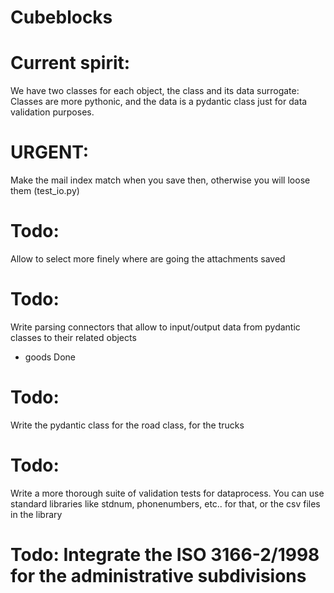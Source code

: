 # Cubeblocks

# Current spirit: 
We have two classes for each object, the class and its data surrogate: 
Classes are more pythonic, and the data is a pydantic class just for data validation purposes. 

# URGENT: 
Make the mail index match when you save then, otherwise you will loose them (test_io.py)


# Todo: 
Allow to select more finely where are going the attachments saved


# Todo: 
Write parsing connectors that allow to input/output data from pydantic classes to their related objects
- goods Done

# Todo: 
Write the pydantic class for the road class, for the trucks

# Todo: 
Write a more thorough suite of validation tests for dataprocess. You can use standard libraries like stdnum, phonenumbers, etc.. for that, or the csv files in the library

# Todo: Integrate the ISO 3166-2/1998 for the administrative subdivisions
